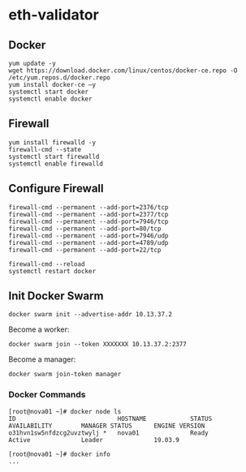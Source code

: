 # eth-validator


## Docker
```
yum update -y
wget https://download.docker.com/linux/centos/docker-ce.repo -O /etc/yum.repos.d/docker.repo
yum install docker-ce –y
systemctl start docker
systemctl enable docker
```


## Firewall
```
yum install firewalld -y 
firewall-cmd --state
systemctl start firewalld
systemctl enable firewalld
```

## Configure Firewall
```
firewall-cmd --permanent --add-port=2376/tcp
firewall-cmd --permanent --add-port=2377/tcp
firewall-cmd --permanent --add-port=7946/tcp
firewall-cmd --permanent --add-port=80/tcp
firewall-cmd --permanent --add-port=7946/udp
firewall-cmd --permanent --add-port=4789/udp
firewall-cmd --permanent --add-port=22/tcp
```

```
firewall-cmd --reload
systemctl restart docker
```

## Init Docker Swarm
```
docker swarm init --advertise-addr 10.13.37.2
```

Become a worker:
```
docker swarm join --token XXXXXXX 10.13.37.2:2377
```
Become a manager:
```
docker swarm join-token manager
```
### Docker Commands
```
[root@nova01 ~]# docker node ls
ID                            HOSTNAME            STATUS              AVAILABILITY        MANAGER STATUS      ENGINE VERSION
o31hvn1sw5nfdzcg2uvztwylj *   nova01              Ready               Active              Leader              19.03.9

[root@nova01 ~]# docker info
...
```

